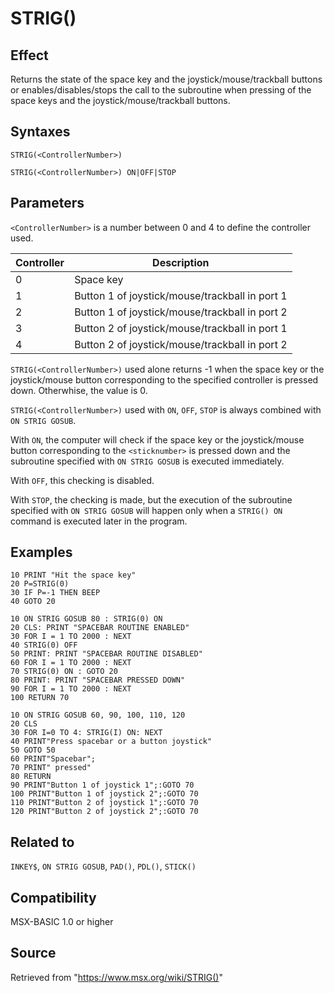 # STRIG()

## Effect

Returns the state of the space key and the joystick/mouse/trackball buttons or enables/disables/stops the call to the subroutine when pressing of the space keys and the joystick/mouse/trackball buttons.

## Syntaxes

`STRIG(<ControllerNumber>)`

`STRIG(<ControllerNumber>) ON|OFF|STOP`

## Parameters

`<ControllerNumber>` is a number between 0 and 4 to define the controller used.

|Controller|Description|
|---|---|
|0|Space key|
|1|Button 1 of joystick/mouse/trackball in port 1|
|2|Button 1 of joystick/mouse/trackball in port 2|
|3|Button 2 of joystick/mouse/trackball in port 1|
|4|Button 2 of joystick/mouse/trackball in port 2|

`STRIG(<ControllerNumber>)` used alone returns -1 when the space key or the joystick/mouse button corresponding to the specified controller is pressed down. Otherwhise, the value is 0.

`STRIG(<ControllerNumber>)` used with `ON`, `OFF`, `STOP` is always combined with `ON STRIG GOSUB`.

With `ON`, the computer will check if the space key or the joystick/mouse button corresponding to the `<sticknumber>` is pressed down and the subroutine specified with `ON STRIG GOSUB` is executed immediately.

With `OFF`, this checking is disabled.

With `STOP`, the checking is made, but the execution of the subroutine specified with `ON STRIG GOSUB` will happen only when a `STRIG() ON` command is executed later in the program.

## Examples

```basic
10 PRINT "Hit the space key"
20 P=STRIG(0)
30 IF P=-1 THEN BEEP
40 GOTO 20
```

```basic
10 ON STRIG GOSUB 80 : STRIG(0) ON
20 CLS: PRINT "SPACEBAR ROUTINE ENABLED"
30 FOR I = 1 TO 2000 : NEXT
40 STRIG(0) OFF
50 PRINT: PRINT "SPACEBAR ROUTINE DISABLED"
60 FOR I = 1 TO 2000 : NEXT
70 STRIG(0) ON : GOTO 20
80 PRINT: PRINT "SPACEBAR PRESSED DOWN"
90 FOR I = 1 TO 2000 : NEXT
100 RETURN 70
```

```basic
10 ON STRIG GOSUB 60, 90, 100, 110, 120
20 CLS
30 FOR I=0 TO 4: STRIG(I) ON: NEXT
40 PRINT"Press spacebar or a button joystick"
50 GOTO 50
60 PRINT"Spacebar";
70 PRINT" pressed"
80 RETURN
90 PRINT"Button 1 of joystick 1";:GOTO 70
100 PRINT"Button 1 of joystick 2";:GOTO 70
110 PRINT"Button 2 of joystick 1";:GOTO 70
120 PRINT"Button 2 of joystick 2";:GOTO 70
```

## Related to

`INKEY$`, `ON STRIG GOSUB`, `PAD()`, `PDL()`, `STICK()`

## Compatibility

MSX-BASIC 1.0 or higher

## Source

Retrieved from "https://www.msx.org/wiki/STRIG()"
